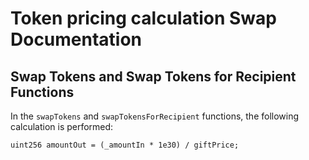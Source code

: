 # Token pricing  calculation Swap Documentation

## Swap Tokens and Swap Tokens for Recipient Functions

In the `swapTokens` and `swapTokensForRecipient` functions, the following calculation is performed:

```solidity
uint256 amountOut = (_amountIn * 1e30) / giftPrice;
```

